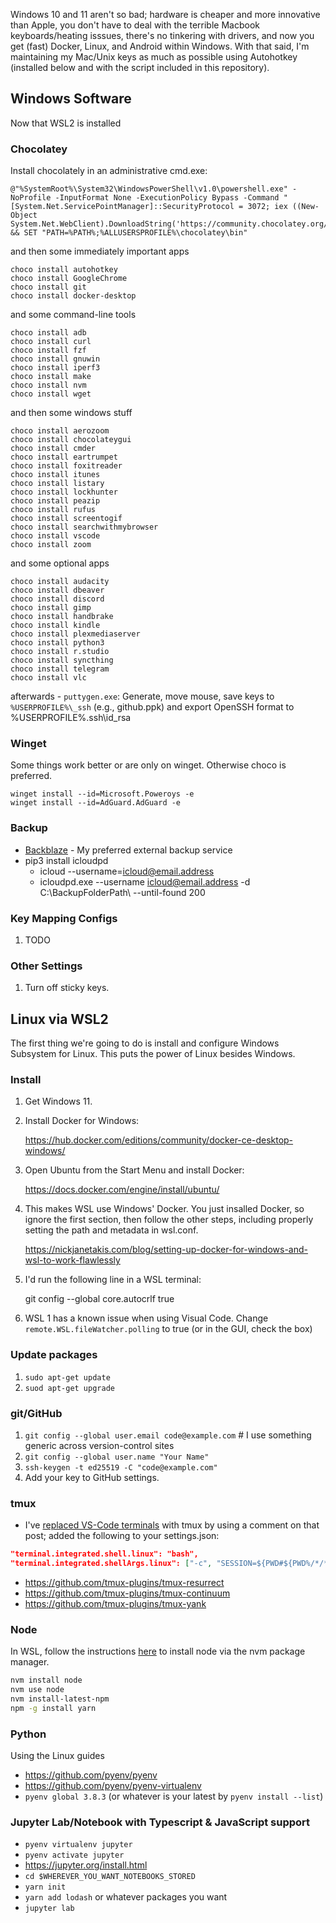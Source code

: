 Windows 10 and 11 aren't so bad; hardware is cheaper and more innovative than Apple, you don't have to deal with the terrible Macbook keyboards/heating isssues, there's no tinkering with drivers, and now you get (fast) Docker, Linux, and Android within Windows. With that said, I'm maintaining my Mac/Unix keys as much as possible using Autohotkey (installed below and with the script included in this repository).

## Windows Software

Now that WSL2 is installed

### Chocolatey
Install chocolately in an administrative cmd.exe:

    @"%SystemRoot%\System32\WindowsPowerShell\v1.0\powershell.exe" -NoProfile -InputFormat None -ExecutionPolicy Bypass -Command "[System.Net.ServicePointManager]::SecurityProtocol = 3072; iex ((New-Object System.Net.WebClient).DownloadString('https://community.chocolatey.org/install.ps1'))" && SET "PATH=%PATH%;%ALLUSERSPROFILE%\chocolatey\bin"

and then some immediately important apps

    choco install autohotkey
    choco install GoogleChrome
    choco install git
    choco install docker-desktop
    
and some command-line tools
 
    choco install adb
    choco install curl
    choco install fzf
    choco install gnuwin
    choco install iperf3
    choco install make
    choco install nvm
    choco install wget

and then some windows stuff

    choco install aerozoom
    choco install chocolateygui
    choco install cmder
    choco install eartrumpet
    choco install foxitreader
    choco install itunes
    choco install listary
    choco install lockhunter
    choco install peazip
    choco install rufus
    choco install screentogif
    choco install searchwithmybrowser
    choco install vscode
    choco install zoom

and some optional apps

    choco install audacity
    choco install dbeaver
    choco install discord
    choco install gimp
    choco install handbrake
    choco install kindle
    choco install plexmediaserver
    choco install python3
    choco install r.studio
    choco install syncthing
    choco install telegram
    choco install vlc


afterwards
     - `puttygen.exe`: Generate, move mouse, save keys to `%USERPROFILE%\_ssh` (e.g., github.ppk) and export OpenSSH format to %USERPROFILE%\.ssh\id_rsa

### Winget
Some things work better or are only on winget. Otherwise choco is preferred.

    winget install --id=Microsoft.Poweroys -e
    winget install --id=AdGuard.AdGuard -e 

### Backup
- [Backblaze](https://secure.backblaze.com/r/01qxpi) - My preferred external backup service
- pip3 install icloudpd
  - icloud --username=icloud@email.address
  - icloudpd.exe --username icloud@email.address -d C:\BackupFolderPath\ --until-found 200

### Key Mapping Configs
1. TODO

### Other Settings
1. Turn off sticky keys.

## Linux via WSL2

The first thing we're going to do is install and configure Windows Subsystem for Linux. This puts the power of Linux besides Windows.

### Install

1. Get Windows 11.

1. Install Docker for Windows:

    https://hub.docker.com/editions/community/docker-ce-desktop-windows/

1. Open Ubuntu from the Start Menu and install Docker:

    https://docs.docker.com/engine/install/ubuntu/

1. This makes WSL use Windows' Docker. You just insalled Docker, so ignore the first section, then follow the other steps, including properly setting the path and metadata in wsl.conf.

    https://nickjanetakis.com/blog/setting-up-docker-for-windows-and-wsl-to-work-flawlessly

1. I'd run the following line in a WSL terminal:

    git config --global core.autocrlf true
    
1. WSL 1 has a known issue when using Visual Code. Change `remote.WSL.fileWatcher.polling` to true (or in the GUI, check the box)

### Update packages
1. `sudo apt-get update`
1. `suod apt-get upgrade`

### git/GitHub

1. `git config --global user.email code@example.com` # I use something generic across version-control sites
1. `git config --global user.name "Your Name"`
1. `ssh-keygen -t ed25519 -C "code@example.com"`
1. Add your key to GitHub settings.

### tmux
- I've [replaced VS-Code terminals](https://medium.com/@joaomoreno/persistent-terminal-sessions-in-vs-code-8fc469ed6b41) with tmux by using a comment on that post; added the following to your settings.json:
````json
"terminal.integrated.shell.linux": "bash",
"terminal.integrated.shellArgs.linux": ["-c", "SESSION=${PWD#${PWD%/*/*}/}; tmux new-window -t $SESSION; tmux new-session -A -D -s $SESSION"]
````
- https://github.com/tmux-plugins/tmux-resurrect
- https://github.com/tmux-plugins/tmux-continuum
- https://github.com/tmux-plugins/tmux-yank

### Node

In WSL, follow the instructions [here](https://github.com/nvm-sh/nvm) to install node via the nvm package manager.
````bash
nvm install node 
nvm use node
nvm install-latest-npm
npm -g install yarn
````

### Python

Using the Linux guides

- https://github.com/pyenv/pyenv
- https://github.com/pyenv/pyenv-virtualenv
- `pyenv global 3.8.3` (or whatever is your latest by `pyenv install --list`)

### Jupyter Lab/Notebook with Typescript & JavaScript support
- `pyenv virtualenv jupyter`
- `pyenv activate jupyter`
- https://jupyter.org/install.html
- `cd $WHEREVER_YOU_WANT_NOTEBOOKS_STORED`
- `yarn init`
- `yarn add lodash` or whatever packages you want
- `jupyter lab`
